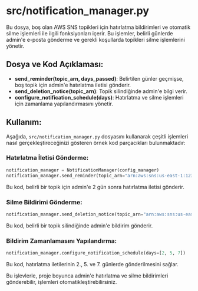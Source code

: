 
# src/notification_manager.py

Bu dosya, boş olan AWS SNS topikleri için hatırlatma bildirimleri ve otomatik silme işlemleri ile ilgili fonksiyonları içerir. Bu işlemler, belirli günlerde admin'e e-posta gönderme ve gerekli koşullarda topikleri silme işlemlerini yönetir.

## Dosya ve Kod Açıklaması:

- **send_reminder(topic_arn, days_passed)**: Belirtilen günler geçmişse, boş topik için admin'e hatırlatma iletisi gönderir.
- **send_deletion_notice(topic_arn)**: Topik silindiğinde admin'e bilgi verir.
- **configure_notification_schedule(days)**: Hatırlatma ve silme işlemleri için zamanlama yapılandırmasını yönetir.

## Kullanım:

Aşağıda, `src/notification_manager.py` dosyasını kullanarak çeşitli işlemleri nasıl gerçekleştireceğinizi gösteren örnek kod parçacıkları bulunmaktadır:

### Hatırlatma İletisi Gönderme:
```python
notification_manager = NotificationManager(config_manager)
notification_manager.send_reminder(topic_arn="arn:aws:sns:us-east-1:123456789012:MyTopic", days_passed=2)
```
Bu kod, belirli bir topik için admin'e 2 gün sonra hatırlatma iletisi gönderir.

### Silme Bildirimi Gönderme:
```python
notification_manager.send_deletion_notice(topic_arn="arn:aws:sns:us-east-1:123456789012:MyTopic")
```
Bu kod, belirli bir topik silindiğinde admin'e bildirim gönderir.

### Bildirim Zamanlamasını Yapılandırma:
```python
notification_manager.configure_notification_schedule(days=[2, 5, 7])
```
Bu kod, hatırlatma iletilerinin 2., 5. ve 7. günlerde gönderilmesini sağlar.

Bu işlevlerle, proje boyunca admin'e hatırlatma ve silme bildirimleri gönderebilir, işlemleri otomatikleştirebilirsiniz.

